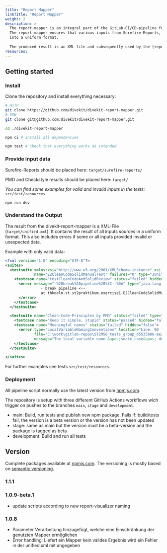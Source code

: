 ```yaml
---
title: "Report Mapper"
linkTitle: "Report Mapper"
weight: 2
description: >
  The report-mapper is an integral part of the GitLab-CI/CD-pipeline for all test repositories.
  The report-mapper ensures that various inputs from Surefire-Reports, PMD and Checkstyle codestyle checks are converted
  into a uniform format.
  
  The produced result is an XML file and subsequently used by the [report-visualizer](TODO) for a readable output.
resources:
---
```



## Getting started

### Install
Clone the repository and install everything necessary:

```bash
# HTTP
git clone https://github.com/divekit/divekit-report-mapper.git
# SSH
git clone git@github.com:divekit/divekit-report-mapper.git

cd ./divekit-report-mapper

npm ci # install all dependencies

npm test # check that everything works as intended
```

### Provide input data

Surefire-Reports should be placed here: `target/surefire-reports/` 

PMD and Checkstyle results should be placed here: `target/`

_You can find some examples for valid and invalid inputs in the tests: `src/test/resources`_

```bash
npm run dev
```

### Understand the Output

The result from the divekit-report-mapper is a XML-File (`target/unified.xml`).
It contains the result of all inputs sources in a uniform format. This also includes errors if some or all inputs
provided invalid or unexpected data.

Example with only valid data:
```xml
<?xml version="1.0" encoding="UTF-8"?>
<suites>
  <testsuite xmlns:xsi="http://www.w3.org/2001/XMLSchema-instance" xsi:noNamespaceSchemaLocation=""
             name="E2CleanCodeSolidManualTest" failures="0" type="JUnit" status="failed">
    <testcase name="testCleanCodeAndSolidReview" status="failed" hidden="false">
      <error message="-%20break%20pipeline%20%3C--%0A" type="java.lang.Exception"><![CDATA[java.lang.Exception:
                - break pipeline <--
            	at thkoeln.st.st2praktikum.exercise1.E2CleanCodeSolidManualTest.testCleanCodeAndSolidReview(E2CleanCodeSolidManualTest.java:13)]]>
      </error>
    </testcase>
  </testsuite>

  <testsuite name="Clean-Code-Principles by PMD" status="failed" type="CleanCode">
    <testcase name="Keep it simple, stupid" status="passed" hidden="false"></testcase>
    <testcase name="Meaningful names" status="failed" hidden="false">
      <error type="LocalVariableNamingConventions" location="Line: 90 - 90 Column: 13 - 22"
             file="C:\work\gitlab-repos\ST2MS0_tests_group_d5535b06-ae29-4668-8ad9-bd23b4cc5218\src\main\java\thkoeln\st\st2praktikum\bad_stuff\Robot.java"
             message="The local variable name &apos;snake_case&apos; doesn&apos;t match &apos;[a-z][a-zA-Z0-9]*&apos;"></error>
    </testcase>
  </testsuite>

</suites>
```

For further examples see tests `src/test/resources`.

### Deployment
All pipeline script normally use the latest version from
[npmjs.com](https://www.npmjs.com/package/@divekit/report-mapper).

The repository is setup with three different GitHub Actions workflows wich trigger 
on pushes to the branches `main`, `stage` and `development`.

- main: Build, run tests and publish new npm package. Fails if:
  build/tests fail, the version is a beta version or
  the version has not been updated
- stage: same as main but the version must be a beta-version and the package is
  tagged as beta
- development: Build and run all tests

## Version
Complete packages available at [npmjs.com](https://www.npmjs.com/package/@divekit/report-mapper).
The versioning is mostly based on [semantic versioning](https://semver.org/lang/de/).

### 1.1.1

### 1.0.9-beta.1

- update scripts according to new report-visualizer naming

### 1.0.8

- Parameter Verarbeitung hinzugefügt, welche eine Einschränkung der genutzten Mapper ermöglichen
- Error handling: Liefert ein Mapper kein valides Ergebnis wird ein Fehler in der unified.xml mit angegeben 
